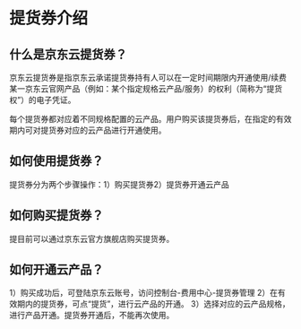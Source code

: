# 提货券介绍
## 什么是京东云提货券？

京东云提货券是指京东云承诺提货券持有人可以在一定时间期限内开通使用/续费某一京东云官网产品（例如：某个指定规格云产品/服务）的权利（简称为“提货权”）的电子凭证。

每个提货券都对应着不同规格配置的云产品。用户购买该提货券后，在指定的有效期内可对提货券对应的云产品进行开通使用。

## 如何使用提货券？
提货券分为两个步骤操作：1）购买提货券2）提货券开通云产品

## 如何购买提货券？
提目前可以通过京东云官方旗舰店购买提货券。

## 如何开通云产品？
1）购买成功后，可登陆京东云账号，访问控制台-费用中心-提货券管理
2）在有效期内的提货券，可点“提货”，进行云产品的开通。
3）选择对应的云产品规格，进行产品开通。提货券开通后，不能再次使用。
